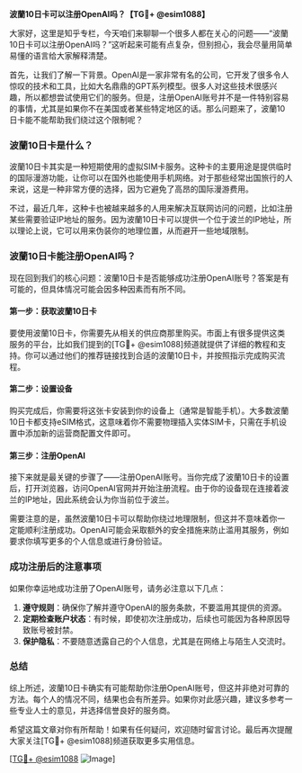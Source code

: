 **波蘭10日卡可以注册OpenAI吗？【TG💪+ @esim1088】**

大家好，这里是知乎专栏，今天咱们来聊聊一个很多人都在关心的问题——“波蘭10日卡可以注册OpenAI吗？”这听起来可能有点复杂，但别担心，我会尽量用简单易懂的语言给大家解释清楚。

首先，让我们了解一下背景。OpenAI是一家非常有名的公司，它开发了很多令人惊叹的技术和工具，比如大名鼎鼎的GPT系列模型。很多人对这些技术很感兴趣，所以都想尝试使用它们的服务。但是，注册OpenAI账号并不是一件特别容易的事情，尤其是如果你不在美国或者某些特定地区的话。那么问题来了，波蘭10日卡能不能帮助我们绕过这个限制呢？

### 波蘭10日卡是什么？

波蘭10日卡其实是一种短期使用的虚拟SIM卡服务。这种卡的主要用途是提供临时的国际漫游功能，让你可以在国外也能使用手机网络。对于那些经常出国旅行的人来说，这是一种非常方便的选择，因为它避免了高昂的国际漫游费用。

不过，最近几年，这种卡也被越来越多的人用来解决互联网访问的问题，比如注册某些需要验证IP地址的服务。因为波蘭10日卡可以提供一个位于波兰的IP地址，所以理论上说，它可以用来伪装你的地理位置，从而避开一些地域限制。

### 波蘭10日卡能注册OpenAI吗？

现在回到我们的核心问题：波蘭10日卡是否能够成功注册OpenAI账号？答案是有可能的，但具体情况可能会因多种因素而有所不同。

#### 第一步：获取波蘭10日卡

要使用波蘭10日卡，你需要先从相关的供应商那里购买。市面上有很多提供这类服务的平台，比如我们提到的[TG💪+ @esim1088]频道就提供了详细的教程和支持。你可以通过他们的推荐链接找到合适的波蘭10日卡，并按照指示完成购买流程。

#### 第二步：设置设备

购买完成后，你需要将这张卡安装到你的设备上（通常是智能手机）。大多数波蘭10日卡都支持eSIM格式，这意味着你不需要物理插入实体SIM卡，只需在手机设置中添加新的运营商配置文件即可。

#### 第三步：注册OpenAI

接下来就是最关键的步骤了——注册OpenAI账号。当你完成了波蘭10日卡的设置后，打开浏览器，访问OpenAI官网并开始注册流程。由于你的设备现在连接着波兰的IP地址，因此系统会认为你当前位于波兰。

需要注意的是，虽然波蘭10日卡可以帮助你绕过地理限制，但这并不意味着你一定能顺利注册成功。OpenAI可能会采取额外的安全措施来防止滥用其服务，例如要求你填写更多的个人信息或进行身份验证。

### 成功注册后的注意事项

如果你幸运地成功注册了OpenAI账号，请务必注意以下几点：

1. **遵守规则**：确保你了解并遵守OpenAI的服务条款，不要滥用其提供的资源。
2. **定期检查账户状态**：有时候，即使初次注册成功，后续也可能因为各种原因导致账号被封禁。
3. **保护隐私**：不要随意透露自己的个人信息，尤其是在网络上与陌生人交流时。

### 总结

综上所述，波蘭10日卡确实有可能帮助你注册OpenAI账号，但这并非绝对可靠的方法。每个人的情况不同，结果也会有所差异。如果你对此感兴趣，建议多参考一些专业人士的意见，并选择信誉良好的服务商。

希望这篇文章对你有所帮助！如果有任何疑问，欢迎随时留言讨论。最后再次提醒大家关注[TG💪+ @esim1088]频道获取更多实用信息。

[[TG💪+ @esim1088](https://t.me/s/esim1088) ![Image](https://i.postimg.cc/4NQfJmqS/Snipaste-2025-05-13-00-14-12.png)]